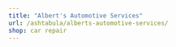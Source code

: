 ```yaml
---
title: "Albert's Automotive Services"
url: /ashtabula/alberts-automotive-services/
shop: car repair
---
```

